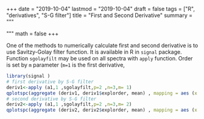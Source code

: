 +++
date = "2019-10-04"
lastmod = "2019-10-04"
draft = false
tags = ["R", "derivatives", "S-G filter"]
title = "First and Second Derivative"
summary = """

"""
math = false
+++

One of the methods to numerically calculate first and second derivative is to use Savitzy-Golay filter function. It is available in R in `signal` package. Function `sgolayfilt` may be used on all spectra with `apply` function. Order is set by `m` parameter (`m=1` is the first derivative, 


```r
library(signal )
# first derivative by S-G filter
deriv1<-apply (a1,1 ,sgolayfilt,p=2 ,n=3,m= 1)
qplotspc(aggregate (deriv1, deriv1$explorder, mean) , mapping = aes (x =.wavelength, y = spc, colour= explorder ))+ scale_x_reverse()+ facet_grid(order ~ expl)
# second derivative by S-G filter
deriv2<-apply (a1,1 ,sgolayfilt,p=2 ,n=3,m= 2)
qplotspc(aggregate (deriv2, deriv2$explorder, mean) , mapping = aes (x =.wavelength, y = spc, colour= explorder ))+ scale_x_reverse()+ facet_grid(order ~ expl)

```
